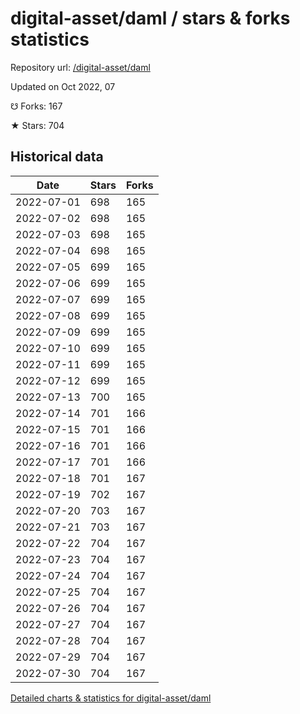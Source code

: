 # digital-asset/daml / stars & forks statistics

Repository url: [/digital-asset/daml](https://github.com/digital-asset/daml)

Updated on Oct 2022, 07

☋ Forks: 167

★ Stars: 704

## Historical data
| Date | Stars | Forks |
|------|-------|-------|
| 2022-07-01 | 698 | 165 | 
| 2022-07-02 | 698 | 165 | 
| 2022-07-03 | 698 | 165 | 
| 2022-07-04 | 698 | 165 | 
| 2022-07-05 | 699 | 165 | 
| 2022-07-06 | 699 | 165 | 
| 2022-07-07 | 699 | 165 | 
| 2022-07-08 | 699 | 165 | 
| 2022-07-09 | 699 | 165 | 
| 2022-07-10 | 699 | 165 | 
| 2022-07-11 | 699 | 165 | 
| 2022-07-12 | 699 | 165 | 
| 2022-07-13 | 700 | 165 | 
| 2022-07-14 | 701 | 166 | 
| 2022-07-15 | 701 | 166 | 
| 2022-07-16 | 701 | 166 | 
| 2022-07-17 | 701 | 166 | 
| 2022-07-18 | 701 | 167 | 
| 2022-07-19 | 702 | 167 | 
| 2022-07-20 | 703 | 167 | 
| 2022-07-21 | 703 | 167 | 
| 2022-07-22 | 704 | 167 | 
| 2022-07-23 | 704 | 167 | 
| 2022-07-24 | 704 | 167 | 
| 2022-07-25 | 704 | 167 | 
| 2022-07-26 | 704 | 167 | 
| 2022-07-27 | 704 | 167 | 
| 2022-07-28 | 704 | 167 | 
| 2022-07-29 | 704 | 167 | 
| 2022-07-30 | 704 | 167 | 


[Detailed charts & statistics for digital-asset/daml](https://reviewgithub.com/rep/digital-asset/daml)

